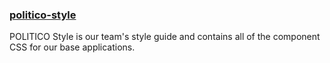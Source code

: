 ### [politico-style](https://github.com/The-Politico/politico-style)

POLITICO Style is our team's style guide and contains all of the component CSS for our base applications.
